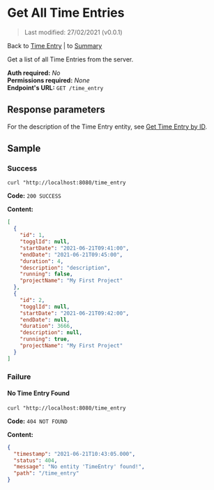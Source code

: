 # Get All Time Entries
> Last modified: 27/02/2021 (v0.0.1)

Back to [Time Entry](../Time%20Entry.md) | to [Summary](../../README.md)

Get a list of all Time Entries from the server.

**Auth required:** _No_  
**Permissions required:** _None_  
**Endpoint's URL:** `GET /time_entry`

## Response parameters

For the description of the Time Entry entity, see [Get Time Entry by ID](Get-Time-Entry-by-ID.md).

## Sample

### Success

```shell
curl "http://localhost:8080/time_entry
```

**Code:** `200 SUCCESS`

**Content:**

```json
[
  {
    "id": 1,
    "togglId": null,
    "startDate": "2021-06-21T09:41:00",
    "endDate": "2021-06-21T09:45:00",
    "duration": 4,
    "description": "description",
    "running": false,
    "projectName": "My First Project"
  },
  {
    "id": 2,
    "togglId": null,
    "startDate": "2021-06-21T09:42:00",
    "endDate": null,
    "duration": 3666,
    "description": null,
    "running": true,
    "projectName": "My First Project"
  }
]
```

### Failure

#### No Time Entry Found

```shell
curl "http://localhost:8080/time_entry
```

**Code:** `404 NOT FOUND`

**Content:**

```json
{
  "timestamp": "2021-06-21T10:43:05.000",
  "status": 404,
  "message": "No entity 'TimeEntry' found!",
  "path": "/time_entry"
}
```
